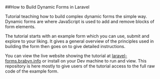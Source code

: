 
##How to Build Dynamic Forms in Laravel

Tutorial teaching how to build complex dynamic forms the simple way. Dynamic forms are where JavaScript
is used to add and remove blocks of form elements.

The tutorial starts with an example form which you can use, submit and explore to your liking. It gives a 
general overview of the principles used in building the form then goes on to give detailed instructions.

You can view the live website showing the tutorial at 
[laravel-forms.brabyn.info](https://laravel-forms.brabyn.info/) or install on 
your Dev machine to run and view. This repository is here mostly to give users of the tutorial access to
the full raw code of the example form.
